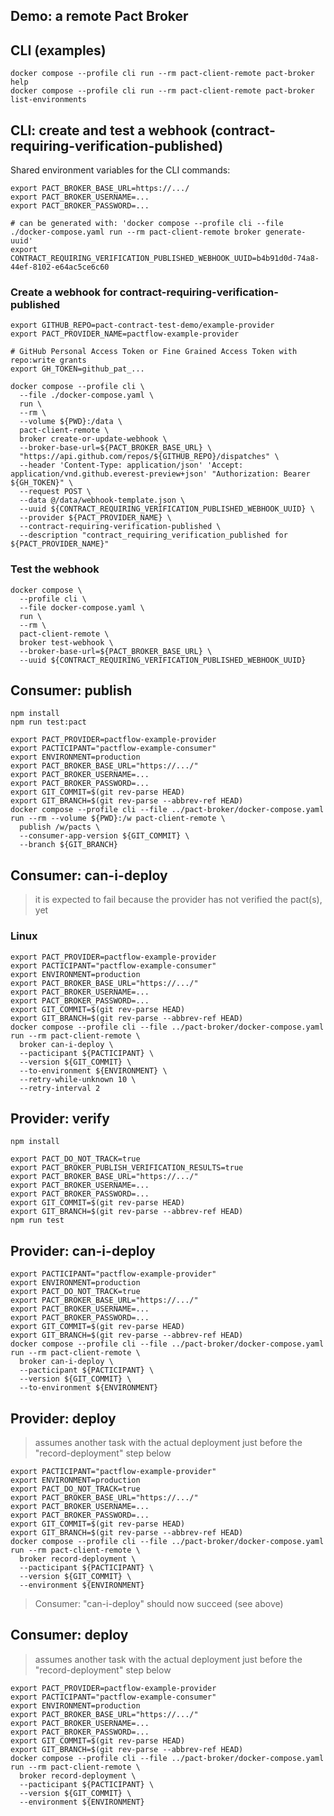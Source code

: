 ## Demo: a remote Pact Broker

## CLI (examples)

```shell
docker compose --profile cli run --rm pact-client-remote pact-broker help
docker compose --profile cli run --rm pact-client-remote pact-broker list-environments
```

## CLI: create and test a webhook (contract-requiring-verification-published)

Shared environment variables for the CLI commands:

```shell
export PACT_BROKER_BASE_URL=https://.../
export PACT_BROKER_USERNAME=...
export PACT_BROKER_PASSWORD=...

# can be generated with: 'docker compose --profile cli --file ./docker-compose.yaml run --rm pact-client-remote broker generate-uuid'
export CONTRACT_REQUIRING_VERIFICATION_PUBLISHED_WEBHOOK_UUID=b4b91d0d-74a8-44ef-8102-e64ac5ce6c60
```

### Create a webhook for contract-requiring-verification-published

```shell
export GITHUB_REPO=pact-contract-test-demo/example-provider
export PACT_PROVIDER_NAME=pactflow-example-provider

# GitHub Personal Access Token or Fine Grained Access Token with repo:write grants
export GH_TOKEN=github_pat_...

docker compose --profile cli \
  --file ./docker-compose.yaml \
  run \
  --rm \
  --volume ${PWD}:/data \
  pact-client-remote \
  broker create-or-update-webhook \
  --broker-base-url=${PACT_BROKER_BASE_URL} \
  "https://api.github.com/repos/${GITHUB_REPO}/dispatches" \
  --header 'Content-Type: application/json' 'Accept: application/vnd.github.everest-preview+json' "Authorization: Bearer ${GH_TOKEN}" \
  --request POST \
  --data @/data/webhook-template.json \
  --uuid ${CONTRACT_REQUIRING_VERIFICATION_PUBLISHED_WEBHOOK_UUID} \
  --provider ${PACT_PROVIDER_NAME} \
  --contract-requiring-verification-published \
  --description "contract_requiring_verification_published for ${PACT_PROVIDER_NAME}"
```

### Test the webhook

```shell
docker compose \
  --profile cli \
  --file docker-compose.yaml \
  run \
  --rm \
  pact-client-remote \
  broker test-webhook \
  --broker-base-url=${PACT_BROKER_BASE_URL} \
  --uuid ${CONTRACT_REQUIRING_VERIFICATION_PUBLISHED_WEBHOOK_UUID}
```

## Consumer: publish

```shell
npm install
npm run test:pact
```

```shell
export PACT_PROVIDER=pactflow-example-provider
export PACTICIPANT="pactflow-example-consumer"
export ENVIRONMENT=production
export PACT_BROKER_BASE_URL="https://.../"
export PACT_BROKER_USERNAME=...
export PACT_BROKER_PASSWORD=...
export GIT_COMMIT=$(git rev-parse HEAD)
export GIT_BRANCH=$(git rev-parse --abbrev-ref HEAD)
docker compose --profile cli --file ../pact-broker/docker-compose.yaml run --rm --volume ${PWD}:/w pact-client-remote \
  publish /w/pacts \
  --consumer-app-version ${GIT_COMMIT} \
  --branch ${GIT_BRANCH}
```

## Consumer: can-i-deploy

> it is expected to fail because the provider has not verified the pact(s), yet

### Linux

```shell
export PACT_PROVIDER=pactflow-example-provider
export PACTICIPANT="pactflow-example-consumer"
export ENVIRONMENT=production
export PACT_BROKER_BASE_URL="https://.../"
export PACT_BROKER_USERNAME=...
export PACT_BROKER_PASSWORD=...
export GIT_COMMIT=$(git rev-parse HEAD)
export GIT_BRANCH=$(git rev-parse --abbrev-ref HEAD)
docker compose --profile cli --file ../pact-broker/docker-compose.yaml run --rm pact-client-remote \
  broker can-i-deploy \
  --pacticipant ${PACTICIPANT} \
  --version ${GIT_COMMIT} \
  --to-environment ${ENVIRONMENT} \
  --retry-while-unknown 10 \
  --retry-interval 2
```

## Provider: verify

```shell
npm install
```

```shell
export PACT_DO_NOT_TRACK=true
export PACT_BROKER_PUBLISH_VERIFICATION_RESULTS=true
export PACT_BROKER_BASE_URL="https://.../"
export PACT_BROKER_USERNAME=...
export PACT_BROKER_PASSWORD=...
export GIT_COMMIT=$(git rev-parse HEAD)
export GIT_BRANCH=$(git rev-parse --abbrev-ref HEAD)
npm run test
```

## Provider: can-i-deploy

```shell
export PACTICIPANT="pactflow-example-provider"
export ENVIRONMENT=production
export PACT_DO_NOT_TRACK=true
export PACT_BROKER_BASE_URL="https://.../"
export PACT_BROKER_USERNAME=...
export PACT_BROKER_PASSWORD=...
export GIT_COMMIT=$(git rev-parse HEAD)
export GIT_BRANCH=$(git rev-parse --abbrev-ref HEAD)
docker compose --profile cli --file ../pact-broker/docker-compose.yaml run --rm pact-client-remote \
  broker can-i-deploy \
  --pacticipant ${PACTICIPANT} \
  --version ${GIT_COMMIT} \
  --to-environment ${ENVIRONMENT}
```

## Provider: deploy

> assumes another task with the actual deployment just before the "record-deployment" step below

```shell
export PACTICIPANT="pactflow-example-provider"
export ENVIRONMENT=production
export PACT_DO_NOT_TRACK=true
export PACT_BROKER_BASE_URL="https://.../"
export PACT_BROKER_USERNAME=...
export PACT_BROKER_PASSWORD=...
export GIT_COMMIT=$(git rev-parse HEAD)
export GIT_BRANCH=$(git rev-parse --abbrev-ref HEAD)
docker compose --profile cli --file ../pact-broker/docker-compose.yaml run --rm pact-client-remote \
  broker record-deployment \
  --pacticipant ${PACTICIPANT} \
  --version ${GIT_COMMIT} \
  --environment ${ENVIRONMENT}
```

> Consumer: "can-i-deploy" should now succeed (see above)

## Consumer: deploy

> assumes another task with the actual deployment just before the "record-deployment" step below

```shell
export PACT_PROVIDER=pactflow-example-provider
export PACTICIPANT="pactflow-example-consumer"
export ENVIRONMENT=production
export PACT_BROKER_BASE_URL="https://.../"
export PACT_BROKER_USERNAME=...
export PACT_BROKER_PASSWORD=...
export GIT_COMMIT=$(git rev-parse HEAD)
export GIT_BRANCH=$(git rev-parse --abbrev-ref HEAD)
docker compose --profile cli --file ../pact-broker/docker-compose.yaml run --rm pact-client-remote \
  broker record-deployment \
  --pacticipant ${PACTICIPANT} \
  --version ${GIT_COMMIT} \
  --environment ${ENVIRONMENT}
```
